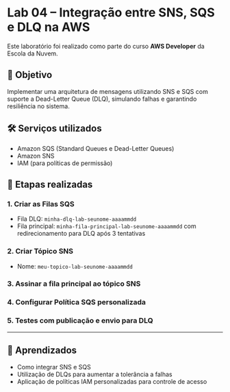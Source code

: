 # Lab 04 – Integração entre SNS, SQS e DLQ na AWS

Este laboratório foi realizado como parte do curso **AWS Developer** da Escola da Nuvem.

## 🎯 Objetivo

Implementar uma arquitetura de mensagens utilizando SNS e SQS com suporte a Dead-Letter Queue (DLQ), simulando falhas e garantindo resiliência no sistema.

## 🛠️ Serviços utilizados

- Amazon SQS (Standard Queues e Dead-Letter Queues)
- Amazon SNS
- IAM (para políticas de permissão)

## 📌 Etapas realizadas

### 1. Criar as Filas SQS
- Fila DLQ: `minha-dlq-lab-seunome-aaaammdd`
- Fila principal: `minha-fila-principal-lab-seunome-aaaammdd` com redirecionamento para DLQ após 3 tentativas

### 2. Criar Tópico SNS
- Nome: `meu-topico-lab-seunome-aaaammdd`

### 3. Assinar a fila principal ao tópico SNS

### 4. Configurar Política SQS personalizada

### 5. Testes com publicação e envio para DLQ

--- 

## 🧠 Aprendizados

- Como integrar SNS e SQS
- Utilização de DLQs para aumentar a tolerância a falhas
- Aplicação de políticas IAM personalizadas para controle de acesso